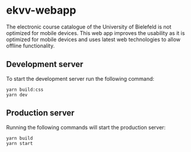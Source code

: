 # ekvv-webapp

The electronic course catalogue of the University of Bielefeld is not optimized for mobile devices. This web app improves the usability as it is optimized for mobile devices and uses latest web technologies to allow offline functionality.

## Development server

To start the development server run the following command:
```
yarn build:css
yarn dev
```

## Production server

Running the following commands will start the production server:
```
yarn build
yarn start
```
